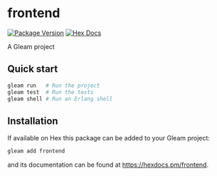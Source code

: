 # frontend

[![Package Version](https://img.shields.io/hexpm/v/frontend)](https://hex.pm/packages/frontend)
[![Hex Docs](https://img.shields.io/badge/hex-docs-ffaff3)](https://hexdocs.pm/frontend/)

A Gleam project

## Quick start

```sh
gleam run   # Run the project
gleam test  # Run the tests
gleam shell # Run an Erlang shell
```

## Installation

If available on Hex this package can be added to your Gleam project:

```sh
gleam add frontend
```

and its documentation can be found at <https://hexdocs.pm/frontend>.
